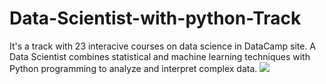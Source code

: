 # Data-Scientist-with-python-Track

It's a track with 23 interacive courses on data science in DataCamp site. A Data Scientist combines statistical and machine learning techniques with Python programming to analyze and interpret complex data.
<img src = 'https://assets.datacamp.com/production/tracks/1258/badges/original/Data_Scientist.png?1559575256'>
